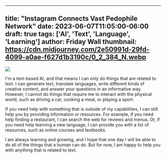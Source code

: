 
---
title: "Instagram Connects Vast Pedophile Network"
date: 2023-06-07T11:05:00-06:00
draft: true
tags: ['AI', 'Text', 'Language', 'Learning']
author: Friday Wall
thumbnail:  https://cdn.midjourney.com/2e50991d-29fd-4099-a0ae-f627d1b3190c/0_2_384_N.webp
---

![]( https://cdn.midjourney.com/2e50991d-29fd-4099-a0ae-f627d1b3190c/0_2.webp)


I'm a text-based AI, and that means I can only do things that are related to text. I can generate text, translate languages, write different kinds of creative content, and answer your questions in an informative way. However, I cannot do things that require me to interact with the physical world, such as driving a car, cooking a meal, or playing a sport.

If you need help with something that is outside of my capabilities, I can still help you by providing information or resources. For example, if you need help finding a restaurant, I can search the web for reviews and menus. Or, if you need help learning a new language, I can provide you with a list of resources, such as online courses and textbooks.

I am always learning and growing, and I hope that one day I will be able to do all of the things that a human can do. But for now, I am happy to help you with anything that is related to text.


            